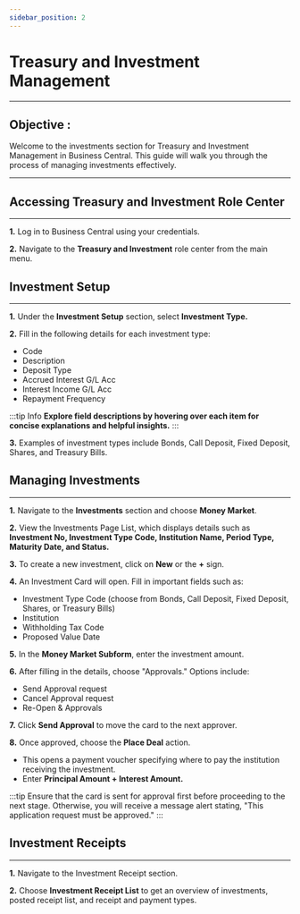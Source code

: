 ```yaml
---
sidebar_position: 2
---
```


# Treasury and Investment Management
---

<div class="customized-intro-container" id="introduction">
    <h2 class="product-variations"> Objective :</h2>
    <p>Welcome to the investments section for Treasury and Investment Management in Business Central. This guide will walk you through the process of managing investments effectively.</p>
</div>

---

## Accessing Treasury and Investment Role Center
---

**1.** Log in to Business Central using your credentials.

**2.** Navigate to the **Treasury and Investment** role center from the main menu.

## Investment Setup
---

**1.** Under the **Investment Setup** section, select **Investment Type.**

**2.** Fill in the following details for each investment type:
   - Code
   - Description
   - Deposit Type
   - Accrued Interest G/L Acc
   - Interest Income G/L Acc
   - Repayment Frequency

:::tip Info
**Explore field descriptions by hovering over each item for concise explanations and helpful insights.**
:::

**3.** Examples of investment types include Bonds, Call Deposit, Fixed Deposit, Shares, and Treasury Bills.

## Managing Investments
---

**1.** Navigate to the **Investments** section and choose **Money Market**.

**2.** View the Investments Page List, which displays details such as **Investment No, Investment Type Code, Institution Name, Period Type, Maturity Date, and Status.**

**3.** To create a new investment, click on **New** or the **+** sign.

**4.** An Investment Card will open. Fill in important fields such as:
   - Investment Type Code (choose from Bonds, Call Deposit, Fixed Deposit, Shares, or Treasury Bills)
   - Institution
   - Withholding Tax Code
   - Proposed Value Date

**5.** In the **Money Market Subform**, enter the investment amount.

**6.** After filling in the details, choose "Approvals." Options include:
   - Send Approval request
   - Cancel Approval request
   - Re-Open & Approvals

**7.** Click **Send Approval** to move the card to the next approver.

**8.** Once approved, choose the **Place Deal** action.
   - This opens a payment voucher specifying where to pay the institution receiving the investment.
   - Enter **Principal Amount + Interest Amount.**

:::tip 
Ensure that the card is sent for approval first before proceeding to the next stage. Otherwise, you will receive a message alert stating, "This application request must be approved."
:::

## Investment Receipts
---

**1.** Navigate to the Investment Receipt section.

**2.** Choose **Investment Receipt List** to get an overview of investments, posted receipt list, and receipt and payment types.
